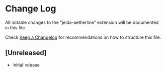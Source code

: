 # Change Log

All notable changes to the "jeida-aetherline" extension will be documented in this file.

Check [Keep a Changelog](http://keepachangelog.com/) for recommendations on how to structure this file.

## [Unreleased]

- Initial release
